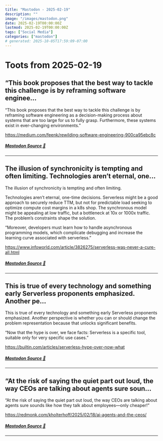 ```yaml
---
title: "Mastodon - 2025-02-19"
description: ""
image: "/images/mastodon.png"
date: 2025-02-19T00:00:00Z
lastmod: 2025-02-19T00:00:00Z
tags: ["Social Media"]
categories: ["mastodon"]
# generated: 2025-10-05T17:59:09-07:00
---
```


# Toots from 2025-02-19

## “This book proposes that the best way to tackle this challenge is by reframing software enginee...

“This book proposes that the best way to tackle this challenge is by reframing software engineering as a decision-making process about systems that are too large for us to fully grasp. Furthermore, these systems exist in ever-changing environments.”

<https://medium.com/feenk/rewilding-software-engineering-900ca95ebc8c>

##### [Mastodon Source 🐘](https://hachyderm.io/@mweagle/114028989516349609)

---

## The illusion of synchronicity is tempting and often limiting.  Technologies aren’t eternal, one...

The illusion of synchronicity is tempting and often limiting.

Technologies aren’t eternal, one-time decisions. Serverless might be a good approach to securely reduce TTM, but not for predictable load seeking to optimize compute cost margins in a k8s shop. The synchronous model might be appealing at low traffic, but a bottleneck at 10x or 1000x traffic. The problem’s constraints shape the solution.

“Moreover, developers must learn how to handle asynchronous programming models, which complicate debugging and increase the learning curve associated with serverless.”

<https://www.infoworld.com/article/3826275/serverless-was-never-a-cure-all.html>

##### [Mastodon Source 🐘](https://hachyderm.io/@mweagle/114028936340800688)

---

## This is true of every technology and something early Serverless proponents emphasized. Another pe...

This is true of every technology and something early Serverless proponents emphasized. Another perspective is whether you can or should change the problem representation because that unlocks significant benefits.

“Now that the hype is over, we face facts: Serverless is a specific tool, suitable only for very specific use cases.”

<https://builtin.com/articles/serverless-hype-over-now-what>

##### [Mastodon Source 🐘](https://hachyderm.io/@mweagle/114028892465904057)

---

## “At the risk of saying the quiet part out loud, the way CEOs are talking about agents sure soun...

“At the risk of saying the quiet part out loud, the way CEOs are talking about agents sure sounds like how they talk about employees—only cheaper!”

<https://redmonk.com/kholterhoff/2025/02/18/ai-agents-and-the-ceos/>

##### [Mastodon Source 🐘](https://hachyderm.io/@mweagle/114028846059104243)

---

